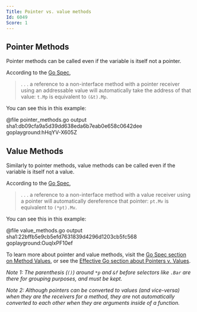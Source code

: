 ```yaml
---
Title: Pointer vs. value methods
Id: 6049
Score: 1
---
```


## Pointer Methods

Pointer methods can be called even if the variable is itself not a pointer.

According to the [Go Spec](https://golang.org/ref/spec#Method_values),

>  . . . a reference to a non-interface method with a pointer receiver using an addressable value will automatically take the address of that value: `t.Mp` is equivalent to `(&t).Mp`.

You can see this in this example:

@file pointer_methods.go output sha1:db09cfa9a5d39dd638eda6b7eab0e658c0642dee goplayground:hHqYV-X605Z

## Value Methods

Similarly to pointer methods, value methods can be called even if the variable is itself not a value.

According to the [Go Spec](https://golang.org/ref/spec#Method_values),

>  . . . a reference to a non-interface method with a value receiver using a pointer will automatically dereference that pointer: `pt.Mv` is equivalent to `(*pt).Mv`.

You can see this in this example:

@file value_methods.go output sha1:22bffb5e9cb5efd7631839d4296d1203cb5fc568 goplayground:OuqIxPF10ef

To learn more about pointer and value methods, visit the [Go Spec section on Method Values](https://golang.org/ref/spec#Method_values), or see the [Effective Go section about Pointers v. Values](https://golang.org/doc/effective_go.html#pointers_vs_values).

_Note 1: The parenthesis (`()`) around `*p` and `&f` before selectors like `.Bar` are there for grouping purposes, and must be kept._

_Note 2: Although pointers can be converted to values (and vice-versa) when they are the receivers for a method, they are_ not _automatically converted to each other when they are arguments inside of a function._
